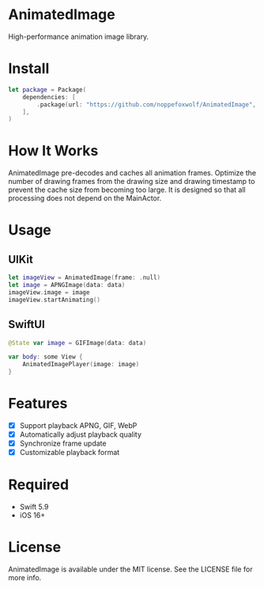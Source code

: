 # AnimatedImage

High-performance animation image library.

# Install

```swift
let package = Package(
    dependencies: [
        .package(url: "https://github.com/noppefoxwolf/AnimatedImage", from: "0.0.x")
    ],
)
```

# How It Works

AnimatedImage pre-decodes and caches all animation frames.
Optimize the number of drawing frames from the drawing size and drawing timestamp to prevent the cache size from becoming too large.
It is designed so that all processing does not depend on the MainActor.

# Usage

## UIKit

```swift
let imageView = AnimatedImage(frame: .null)
let image = APNGImage(data: data)
imageView.image = image
imageView.startAnimating()
```

## SwiftUI

```swift
@State var image = GIFImage(data: data)

var body: some View {
    AnimatedImagePlayer(image: image)
}
```

# Features

- [x] Support playback APNG, GIF, WebP
- [x] Automatically adjust playback quality
- [x] Synchronize frame update 
- [x] Customizable playback format

# Required

- Swift 5.9
- iOS 16+

# License

AnimatedImage is available under the MIT license. See the LICENSE file for more info.
